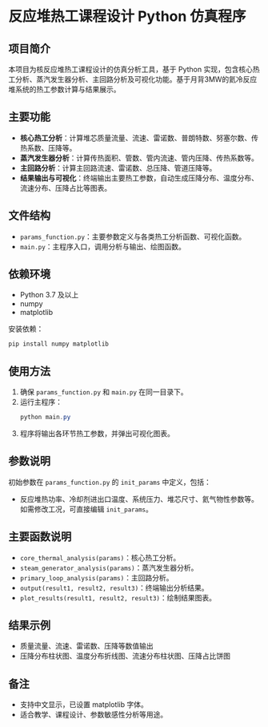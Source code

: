 # 反应堆热工课程设计 Python 仿真程序

## 项目简介
本项目为核反应堆热工课程设计的仿真分析工具，基于 Python 实现，包含核心热工分析、蒸汽发生器分析、主回路分析及可视化功能。基于月背3MW的氦冷反应堆系统的热工参数计算与结果展示。

## 主要功能
- **核心热工分析**：计算堆芯质量流量、流速、雷诺数、普朗特数、努塞尔数、传热系数、压降等。
- **蒸汽发生器分析**：计算传热面积、管数、管内流速、管内压降、传热系数等。
- **主回路分析**：计算主回路流速、雷诺数、总压降、管道压降等。
- **结果输出与可视化**：终端输出主要热工参数，自动生成压降分布、温度分布、流速分布、压降占比等图表。

## 文件结构
- `params_function.py`：主要参数定义与各类热工分析函数、可视化函数。
- `main.py`：主程序入口，调用分析与输出、绘图函数。

## 依赖环境
- Python 3.7 及以上
- numpy
- matplotlib

安装依赖：
```powershell
pip install numpy matplotlib
```

## 使用方法
1. 确保 `params_function.py` 和 `main.py` 在同一目录下。
2. 运行主程序：
   ```powershell
   python main.py
   ```
3. 程序将输出各环节热工参数，并弹出可视化图表。

## 参数说明
初始参数在 `params_function.py` 的 `init_params` 中定义，包括：
- 反应堆热功率、冷却剂进出口温度、系统压力、堆芯尺寸、氦气物性参数等。
如需修改工况，可直接编辑 `init_params`。

## 主要函数说明
- `core_thermal_analysis(params)`：核心热工分析。
- `steam_generator_analysis(params)`：蒸汽发生器分析。
- `primary_loop_analysis(params)`：主回路分析。
- `output(result1, result2, result3)`：终端输出分析结果。
- `plot_results(result1, result2, result3)`：绘制结果图表。

## 结果示例
- 质量流量、流速、雷诺数、压降等数值输出
- 压降分布柱状图、温度分布折线图、流速分布柱状图、压降占比饼图

## 备注
- 支持中文显示，已设置 matplotlib 字体。
- 适合教学、课程设计、参数敏感性分析等用途。
